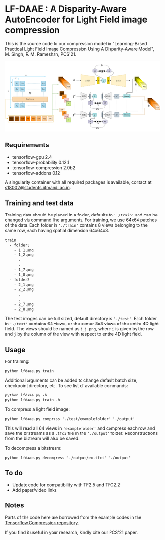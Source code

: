 # LF-DAAE : A Disparity-Aware AutoEncoder for Light Field image compression

This is the source code to our compression model in "Learning-Based Practical Light Field Image Compression Using A Disparity-Aware Model", M. Singh, R. M. Rameshan, PCS'21.

![architecture](https://github.com/moha23/LF-DAAE/blob/main/archi.png)

## Requirements

- tensorflow-gpu 2.4 
- tensorflow-probability 0.12.1 
- tensorflow-compression 2.0b2
- tensorflow-addons 0.12

A singularity container with all required packages is available, contact at s18002@students.iitmandi.ac.in. 

## Training and test data 

Training data should be placed in a folder, defaults to `'./train'` and can be changed via command line arguments. For training, we use 64x64 patches of the data. Each folder in `'./train'` contains 8 views belonging to the same row, each having spatial dimension 64x64x3.

```
train
  - folder1
    - 1_1.png
    - 1_2.png
      .
      .
    - 1_7.png
    - 1_8.png
  - folder2
    - 2_1.png
    - 2_2.png
      .
      .
    - 2_7.png
    - 2_8.png
```

The test images can be full sized, default directory is `'./test'`. Each folder in `'./test'` contains 64 views, or the center 8x8 views of the entire 4D light field. The views should be named as `i_j.png`, where `i` is given by the row and `j` by the column of the view with respect to entire 4D light field. 

## Usage

For training:

```
python lfdaae.py train
```

Additional arguments can be added to change default batch size, checkpoint directory, etc. To see list of available commands:

```
python lfdaae.py -h
python lfdaae.py train -h
```

To compress a light field image:

```
python lfdaae.py compress './test/examplefolder' './output'
```

This will read all 64 views in `'examplefolder'` and compress each row and save the bitstreams as a `.tfci` file in the `'./output'` folder. Reconstructions from the bistream will also be saved. 

To decompress a bitstream:
```
python lfdaae.py decompress './output/ex.tfci' './output'
```

## To do

- Update code for compatibility with TF2.5 and TFC2.2
- Add paper/video links

## Notes

Parts of the code here are borrowed from the example codes in the [Tensorflow Compression repository](https://github.com/tensorflow/compression). 

If you find it useful in your research, kindly cite our PCS'21 paper.

